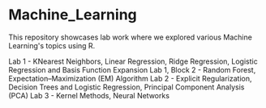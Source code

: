 # Machine_Learning

This repository showcases lab work where we explored various Machine Learning's topics using R. 

Lab 1 - KNearest Neighbors, Linear Regression, Ridge Regression, Logistic Regression and Basis Function Expansion
Lab 1, Block 2 - Random Forest, Expectation–Maximization (EM) Algorithm
Lab 2 - Explicit Regularization, Decision Trees and Logistic Regression, Principal Component Analysis (PCA)
Lab 3 - Kernel Methods, Neural Networks
